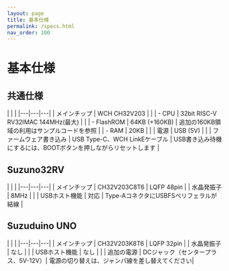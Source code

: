 ```yaml
---
layout: page
title: 基本仕様
permalink: /specs.html
nav_order: 100
---
```



# 基本仕様

## 共通仕様

| | |
|---|---|---|
| メインチップ | WCH CH32V203 | |
| - CPU | 32bit RISC-V RV32IMAC 144MHz(最大) | |
| - FlashROM | 64KB (+160KB) | 追加の160KB領域の利用はサンプルコードを参照 |
| - RAM | 20KB | |
| 電源 | USB (5V) | |
| ファームウェア書き込み | USB Type-C、WCH LinkEケーブル | USB書き込み待機にするには、BOOTボタンを押しながらリセットします |

## Suzuno32RV

| | |
|---|---|---|
| メインチップ | CH32V203C8T6 | LQFP 48pin |
| 水晶発振子 | 8MHz | | 
| USBホスト機能 | 対応 | Type-AコネクタにUSBFSペリフェラルが結線 | 


## Suzuduino UNO

| | |
|---|---|---|
| メインチップ | CH32V203K8T6 | LQFP 32pin |
| 水晶発振子 | なし | | 
| USBホスト機能 | なし | |
| 追加の電源 | DCジャック（センタープラス、5V-12V）| 電源の切り替えは、ジャンパ線を差し替えてください|
